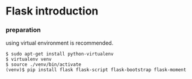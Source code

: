 # Flask introduction

### preparation

using virtual environment is recommended.

```
$ sudo apt-get install python-virtualenv
$ virtualenv venv
$ source ./venv/bin/activate
(venv)$ pip install flask flask-script flask-bootstrap flask-moment
```
